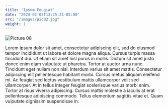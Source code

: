 ```yaml
---
title: 'Ipsum Feugiat'
date: "2024-02-05T13:25:21-05:00"
src: "/images/pic02.jpg"
weight: 1
---
```



![Picture 08](/images/pic02.jpg)

Lorem ipsum dolor sit amet, consectetur adipiscing elit, sed do eiusmod tempor incididunt ut labore et dolore magna aliqua. Cursus turpis massa tincidunt dui. Ut etiam sit amet nisl purus in mollis. Dictum sit amet justo donec enim diam vulputate ut pharetra. Tortor at auctor urna nunc. Tincidunt eget nullam non nisi. Interdum varius sit amet mattis. Consectetur adipiscing elit pellentesque habitant morbi. Cursus metus aliquam eleifend mi. Ac feugiat sed lectus vestibulum mattis ullamcorper velit sed ullamcorper. At in tellus integer feugiat scelerisque varius morbi enim. Tortor at risus viverra adipiscing. Cursus mattis molestie a iaculis at erat pellentesque adipiscing commodo. Tellus elementum sagittis vitae et. Quam vulputate dignissim suspendisse in.